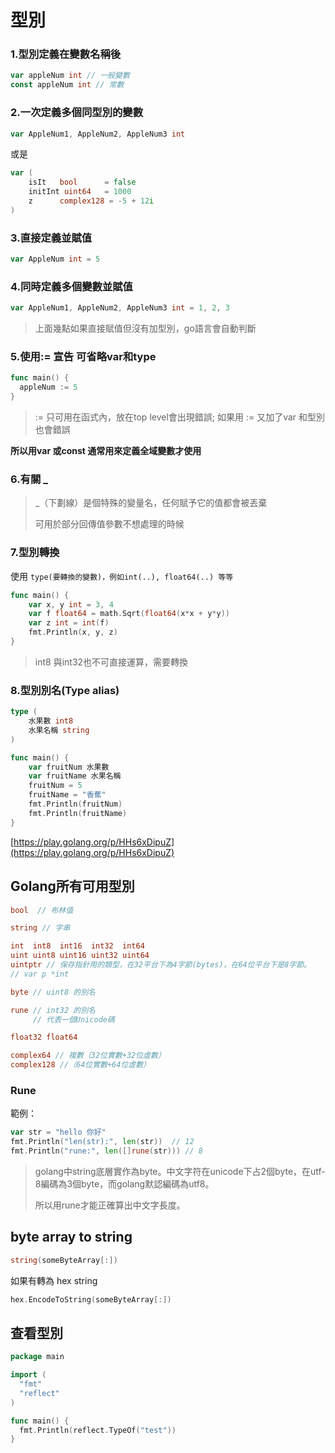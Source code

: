 # 型別

### 1.型別定義在變數名稱後

```go
var appleNum int // 一般變數
const appleNum int // 常數
```

### 2.一次定義多個同型別的變數

```go
var AppleNum1, AppleNum2, AppleNum3 int
```

或是

```go
var (
    isIt   bool      = false
    initInt uint64   = 1000
    z      complex128 = -5 + 12i
)
```

### 3.直接定義並賦值

```go
var AppleNum int = 5
```

### 4.同時定義多個變數並賦值

```go
var AppleNum1, AppleNum2, AppleNum3 int = 1, 2, 3
```

> 上面幾點如果直接賦值但沒有加型別，go語言會自動判斷

### 5.使用:= 宣告 可省略var和type

```go
func main() {
  appleNum := 5
}
```

> := 只可用在函式內，放在top level會出現錯誤; 如果用 := 又加了var 和型別也會錯誤

**所以用var 或const 通常用來定義全域變數才使用**

### 6.有關 \_

> \_（下劃線）是個特殊的變量名，任何賦予它的值都會被丟棄
>
> 可用於部分回傳值參數不想處理的時候

### 7.型別轉換

使用 `type(要轉換的變數)，例如int(..), float64(..) 等等`

```go
func main() {
    var x, y int = 3, 4
    var f float64 = math.Sqrt(float64(x*x + y*y))
    var z int = int(f)
    fmt.Println(x, y, z)
}
```

> int8 與int32也不可直接運算，需要轉換

### 8.型別別名\(Type alias\)

```go
type (
    水果數 int8
    水果名稱 string
)

func main() {
    var fruitNum 水果數
    var fruitName 水果名稱
    fruitNum = 5
    fruitName = "香蕉"
    fmt.Println(fruitNum)
    fmt.Println(fruitName)
}
```

[https://play.golang.org/p/HHs6xDipuZ](https://play.golang.org/p/HHs6xDipuZ)

## Golang所有可用型別

```go
bool  // 布林值

string // 字串

int  int8  int16  int32  int64
uint uint8 uint16 uint32 uint64 
uintptr // 保存指針用的類型，在32平台下為4字節(bytes)，在64位平台下是8字節。
// var p *int

byte // uint8 的別名

rune // int32 的別名
     // 代表一個Unicode碼

float32 float64

complex64 // 複數（32位實數+32位虛數）
complex128 //（64位實數+64位虛數）
```

### Rune

範例：

```go
var str = "hello 你好"
fmt.Println("len(str):", len(str))  // 12
fmt.Println("rune:", len([]rune(str))) // 8
```

> golang中string底層實作為byte。中文字符在unicode下占2個byte，在utf-8編碼為3個byte，而golang默認編碼為utf8。
>
> 所以用rune才能正確算出中文字長度。

## byte array to string

```go
string(someByteArray[:])
```

如果有轉為 hex string

```go
hex.EncodeToString(someByteArray[:])
```

## 查看型別

```go
package main

import (
  "fmt"
  "reflect"
)

func main() {
  fmt.Println(reflect.TypeOf("test"))
}
```

